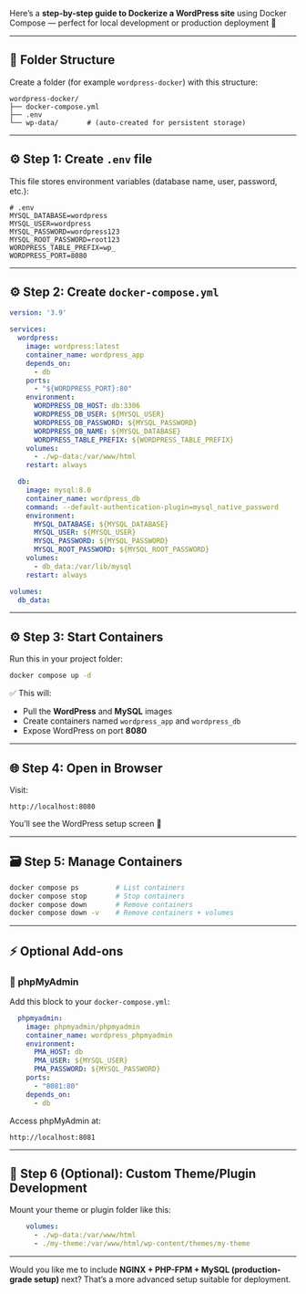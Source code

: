 Here’s a **step-by-step guide to Dockerize a WordPress site** using Docker Compose — perfect for local development or production deployment 🚀

---

## 🧱 Folder Structure

Create a folder (for example `wordpress-docker`) with this structure:

```
wordpress-docker/
├── docker-compose.yml
├── .env
└── wp-data/       # (auto-created for persistent storage)
```

---

## ⚙️ Step 1: Create `.env` file

This file stores environment variables (database name, user, password, etc.):

```env
# .env
MYSQL_DATABASE=wordpress
MYSQL_USER=wordpress
MYSQL_PASSWORD=wordpress123
MYSQL_ROOT_PASSWORD=root123
WORDPRESS_TABLE_PREFIX=wp_
WORDPRESS_PORT=8080
```

---

## ⚙️ Step 2: Create `docker-compose.yml`

```yaml
version: '3.9'

services:
  wordpress:
    image: wordpress:latest
    container_name: wordpress_app
    depends_on:
      - db
    ports:
      - "${WORDPRESS_PORT}:80"
    environment:
      WORDPRESS_DB_HOST: db:3306
      WORDPRESS_DB_USER: ${MYSQL_USER}
      WORDPRESS_DB_PASSWORD: ${MYSQL_PASSWORD}
      WORDPRESS_DB_NAME: ${MYSQL_DATABASE}
      WORDPRESS_TABLE_PREFIX: ${WORDPRESS_TABLE_PREFIX}
    volumes:
      - ./wp-data:/var/www/html
    restart: always

  db:
    image: mysql:8.0
    container_name: wordpress_db
    command: --default-authentication-plugin=mysql_native_password
    environment:
      MYSQL_DATABASE: ${MYSQL_DATABASE}
      MYSQL_USER: ${MYSQL_USER}
      MYSQL_PASSWORD: ${MYSQL_PASSWORD}
      MYSQL_ROOT_PASSWORD: ${MYSQL_ROOT_PASSWORD}
    volumes:
      - db_data:/var/lib/mysql
    restart: always

volumes:
  db_data:
```

---

## ⚙️ Step 3: Start Containers

Run this in your project folder:

```bash
docker compose up -d
```

✅ This will:

* Pull the **WordPress** and **MySQL** images
* Create containers named `wordpress_app` and `wordpress_db`
* Expose WordPress on port **8080**

---

## 🌐 Step 4: Open in Browser

Visit:

```
http://localhost:8080
```

You’ll see the WordPress setup screen 🎉

---

## 🗃️ Step 5: Manage Containers

```bash
docker compose ps         # List containers
docker compose stop       # Stop containers
docker compose down       # Remove containers
docker compose down -v    # Remove containers + volumes
```

---

## ⚡ Optional Add-ons

### 🔹 phpMyAdmin

Add this block to your `docker-compose.yml`:

```yaml
  phpmyadmin:
    image: phpmyadmin/phpmyadmin
    container_name: wordpress_phpmyadmin
    environment:
      PMA_HOST: db
      PMA_USER: ${MYSQL_USER}
      PMA_PASSWORD: ${MYSQL_PASSWORD}
    ports:
      - "8081:80"
    depends_on:
      - db
```

Access phpMyAdmin at:

```
http://localhost:8081
```

---

## 🧩 Step 6 (Optional): Custom Theme/Plugin Development

Mount your theme or plugin folder like this:

```yaml
    volumes:
      - ./wp-data:/var/www/html
      - ./my-theme:/var/www/html/wp-content/themes/my-theme
```

---

Would you like me to include **NGINX + PHP-FPM + MySQL (production-grade setup)** next?
That’s a more advanced setup suitable for deployment.
